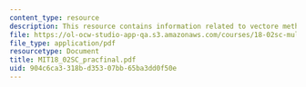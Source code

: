 ```yaml
---
content_type: resource
description: This resource contains information related to vectore methods.
file: https://ol-ocw-studio-app-qa.s3.amazonaws.com/courses/18-02sc-multivariable-calculus-fall-2010/904c6ca3318bd35307bb65ba3dd0f50e_MIT18_02SC_pracfinal.pdf
file_type: application/pdf
resourcetype: Document
title: MIT18_02SC_pracfinal.pdf
uid: 904c6ca3-318b-d353-07bb-65ba3dd0f50e
---
```

